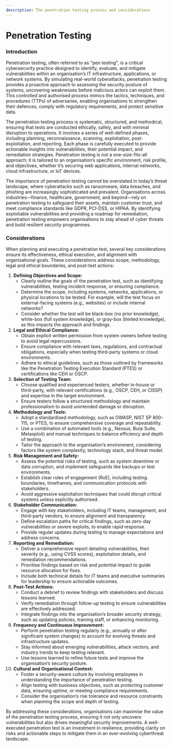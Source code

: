 ```yaml
---
description: The penetration testing process and considerations
---
```


# Penetration Testing

### Introduction

Penetration testing, often referred to as "pen testing", is a critical cybersecurity practice designed to identify, evaluate, and mitigate vulnerabilities within an organisation’s IT infrastructure, applications, or network systems. By simulating real-world cyberattacks, penetration testing provides a proactive approach to assessing the security posture of systems, uncovering weaknesses before malicious actors can exploit them. This controlled and authorised process mimics the tactics, techniques, and procedures (TTPs) of adversaries, enabling organisations to strengthen their defences, comply with regulatory requirements, and protect sensitive data.&#x20;

The penetration testing process is systematic, structured, and methodical, ensuring that tests are conducted ethically, safely, and with minimal disruption to operations. It involves a series of well-defined phases, including planning, reconnaissance, scanning, exploitation, post-exploitation, and reporting. Each phase is carefully executed to provide actionable insights into vulnerabilities, their potential impact, and remediation strategies. Penetration testing is not a one-size-fits-all approach; it is tailored to an organisation’s specific environment, risk profile, and objectives, whether it’s securing web applications, internal networks, cloud infrastructure, or IoT devices.&#x20;

The importance of penetration testing cannot be overstated in today’s threat landscape, where cyberattacks such as ransomware, data breaches, and phishing are increasingly sophisticated and prevalent. Organisations across industries—finance, healthcare, government, and beyond—rely on penetration testing to safeguard their assets, maintain customer trust, and meet compliance standards like GDPR, PCI-DSS, or HIPAA. By identifying exploitable vulnerabilities and providing a roadmap for remediation, penetration testing empowers organisations to stay ahead of cyber threats and build resilient security programmes.

### Considerations

When planning and executing a penetration test, several key considerations ensure its effectiveness, ethical execution, and alignment with organisational goals. These considerations address scope, methodology, legal and ethical boundaries, and post-test actions:

1. **Defining Objectives and Scope:**
   * Clearly outline the goals of the penetration test, such as identifying vulnerabilities, testing incident response, or ensuring compliance.
   * Determine the scope, including systems, networks, applications, or physical locations to be tested. For example, will the test focus on external-facing systems (e.g., websites) or include internal networks?
   * Consider whether the test will be black-box (no prior knowledge), white-box (full system knowledge), or gray-box (limited knowledge), as this impacts the approach and findings.
2. **Legal and Ethical Compliance:**
   * Obtain explicit written permission from system owners before testing to avoid legal repercussions.
   * Ensure compliance with relevant laws, regulations, and contractual obligations, especially when testing third-party systems or cloud environments.
   * Adhere to ethical guidelines, such as those outlined by frameworks like the Penetration Testing Execution Standard (PTES) or certifications like CEH or OSCP.
3. **Selection of Testing Team:**
   * Choose qualified and experienced testers, whether in-house or third-party, with relevant certifications (e.g., OSCP, CEH, or CISSP) and expertise in the target environment.
   * Ensure testers follow a structured methodology and maintain professionalism to avoid unintended damage or disruption.
4. **Methodology and Tools:**
   * Adopt a standardised methodology, such as OWASP, NIST SP 800-115, or PTES, to ensure comprehensive coverage and repeatability.
   * Use a combination of automated tools (e.g., Nessus, Burp Suite, Metasploit) and manual techniques to balance efficiency and depth of testing.
   * Tailor the approach to the organisation’s environment, considering factors like system complexity, technology stack, and threat model.
5. **Risk Management and Safety:**
   * Assess the potential risks of testing, such as system downtime or data corruption, and implement safeguards like backups or test environments.
   * Establish clear rules of engagement (RoE), including testing boundaries, timeframes, and communication protocols with stakeholders.
   * Avoid aggressive exploitation techniques that could disrupt critical systems unless explicitly authorised.
6. **Stakeholder Communication:**
   * Engage with key stakeholders, including IT teams, management, and third-party vendors, to ensure alignment and transparency.
   * Define escalation paths for critical findings, such as zero-day vulnerabilities or severe exploits, to enable rapid response.
   * Provide regular updates during testing to manage expectations and address concerns.
7. **Reporting and Remediation:**
   * Deliver a comprehensive report detailing vulnerabilities, their severity (e.g., using CVSS scores), exploitation details, and remediation recommendations.
   * Prioritise findings based on risk and potential impact to guide resource allocation for fixes.
   * Include both technical details for IT teams and executive summaries for leadership to ensure actionable outcomes.
8. **Post-Test Actions:**
   * Conduct a debrief to review findings with stakeholders and discuss lessons learned.
   * Verify remediation through follow-up testing to ensure vulnerabilities are effectively addressed.
   * Integrate findings into the organisation’s broader security strategy, such as updating policies, training staff, or enhancing monitoring.
9. **Frequency and Continuous Improvement:**
   * Perform penetration testing regularly (e.g., annually or after significant system changes) to account for evolving threats and infrastructure updates.
   * Stay informed about emerging vulnerabilities, attack vectors, and industry trends to keep testing relevant.
   * Use lessons learned to refine future tests and improve the organisation’s security posture.
10. **Cultural and Organisational Context:**
    * Foster a security-aware culture by involving employees in understanding the importance of penetration testing.
    * Align testing with business objectives, such as protecting customer data, ensuring uptime, or meeting compliance requirements.
    * Consider the organisation’s risk tolerance and resource constraints when planning the scope and depth of testing.

By addressing these considerations, organisations can maximise the value of the penetration testing process, ensuring it not only uncovers vulnerabilities but also drives meaningful security improvements. A well-executed penetration test is an investment in resilience, providing clarity on risks and actionable steps to mitigate them in an ever-evolving cyberthreat landscape.
